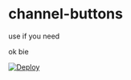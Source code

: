 # channel-buttons
use if you need 



ok bie 


[![Deploy](https://www.herokucdn.com/deploy/button.svg)](https://heroku.com/deploy?template=https://github.com/DRAGON-NOOB/channel-buttons)
